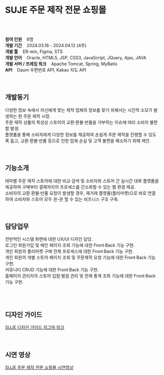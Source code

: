 <h1>SUJE 주문 제작 전문 쇼핑몰</h1>
<br>
<br>

<strong>참여 인원</strong><span>&nbsp;&nbsp;&nbsp;&nbsp;6명</span><br>
<strong>개발 기간</strong><span>&nbsp;&nbsp;&nbsp;&nbsp;2024.03.18 - 2024.04.12 (4주)</span><br>
<strong>개발 툴</strong><span>&nbsp;&nbsp;&nbsp;&nbsp;ER-win, Figma, STS</span><br>
<strong>개발 언어</strong><span>&nbsp;&nbsp;&nbsp;&nbsp;Oracle, HTML5, JSP, CSS3, JavaScript, JQuery, Ajax, JAVA</span><br>
<strong>개발 서버 / 프레임 워크</strong><span>&nbsp;&nbsp;&nbsp;&nbsp;Apache Tomcat, Spring, MyBatis</span><br>
<strong>API</strong><span>&nbsp;&nbsp;&nbsp;&nbsp;Daum 우편번호 API, Kakao 지도 API</span><br>
<br>
<br>

<h2>개발동기</h2>
다양한 정보 속에서 자신에게 맞는 제작 업체의 정보를 찾기 위해서는 시간적 소모가 발생하는 현 주문 제작 시장. <br>
주문 제작 상품의 특성상 스토어의 교환·환불·반품을 거부하는 이슈에 따라 소비자 불편함 발생. <br>
플랫폼을 통해 소비자에게 다양한 정보를 제공하여 손쉽게 주문 제작을 진행할 수 있도록 돕고, 교환·환불·반품 등으로 인한 업체 손실 및 고객 불편을 해소하기 위해 제안.
<br>
<br>
<br>

<h2>기능소개</h2>
테마별 주문 제작 스토어에 대한 비교·검색 및 소비자와 스토어 간 실시간 대화 플랫폼을 제공하여 구매부터 결제까지의 프로세스를 간소화할 수 있는 웹 환경 제공. <br>
소비자의 교환·환불·반품 요청이 발생할 경우, 재거래 플랫폼(플리마켓)으로 바로 연결하여 소비자와 스토어 모두 윈-윈 할 수 있는 비즈니스 구조 구축.
<br>
<br>
<br>

<h2>담당업무</h2>
전반적인 시스템 화면에 대한 UX/UI 디자인 담당.<br>
로그인·회원가입 및 메인 페이지 조회 기능에 대한 Front·Back 기능 구현. <br>
개인 회원의 플리마켓 구매 전체 프로세스에 대한 Front·Back 기능 구현. <br>
개인 회원의 개별 스토어 페이지 조회 및 주문제작 요청 기능에 대한 Front·Back 기능 구현. <br>
커뮤니티 CRUD 기능에 대한 Front·Back 기능 구현. <br>
홈페이지 관리자의 스토어 입점·벌점 관리 및 전체 통계 조회 기능에 대한 Front·Back 기능 구현. <br>
<br>
<br>
<br>

<h2>디자인 가이드</h2>
<a href='https://www.figma.com/file/jLuzg0OE9Illk1cpyfFus9/FINAL-PROJECT?type=design&node-id=3%3A2&mode=design&t=Ye7DuTBjwXNlJJGv-1'>SUJE 디자인 가이드 피그마 링크</a>
<br>
<br>
<br>

<h2>시연 영상</h2>
<a href='https://youtu.be/5IxQR4NmBpQ?si=_aT5LpX0HQryKjxd'>SUJE 주문 제작 전문 쇼핑몰 시연영상</a>
<br>
